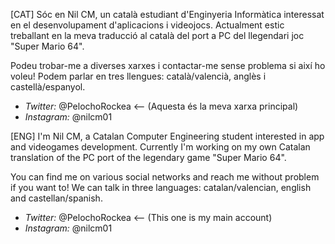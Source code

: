 [CAT]
Sóc en Nil CM, un català estudiant d'Enginyeria Informàtica interessat en el desenvolupament d'aplicacions i videojocs.
Actualment estic treballant en la meva traducció al català del port a PC del llegendari joc "Super Mario 64".

Podeu trobar-me a diverses xarxes i contactar-me sense problema si així ho voleu! Podem parlar en tres llengues: català/valencià, anglès i castellà/espanyol.
 - *Twitter:* @PelochoRockea   <-- (Aquesta és la meva xarxa principal)
 - *Instagram:* @nilcm01
 
 
 
[ENG]
I'm Nil CM, a Catalan Computer Engineering student interested in app and videogames development.
Currently I'm working on my own Catalan translation of the PC port of the legendary game "Super Mario 64".

You can find me on various social networks and reach me without problem if you want to! We can talk in three languages: catalan/valencian, english and castellan/spanish.
 - *Twitter:* @PelochoRockea   <-- (This one is my main account)
 - *Instagram:* @nilcm01
